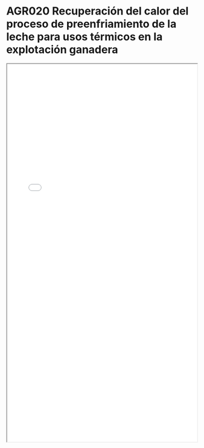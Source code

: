 
# AGR020  Recuperación del calor del proceso de preenfriamiento de la leche para usos térmicos en la explotación ganadera

<iframe src="../AGR020  Recuperación del calor del proceso de preenfriamiento de la leche para usos térmicos en la explotación ganadera.pdf" width="100%" height="1000px"></iframe>


